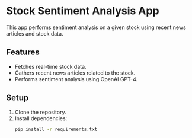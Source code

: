 # Stock Sentiment Analysis App

This app performs sentiment analysis on a given stock using recent news articles and stock data.

## Features
- Fetches real-time stock data.
- Gathers recent news articles related to the stock.
- Performs sentiment analysis using OpenAI GPT-4.

## Setup
1. Clone the repository.
2. Install dependencies:
   ```bash
   pip install -r requirements.txt
